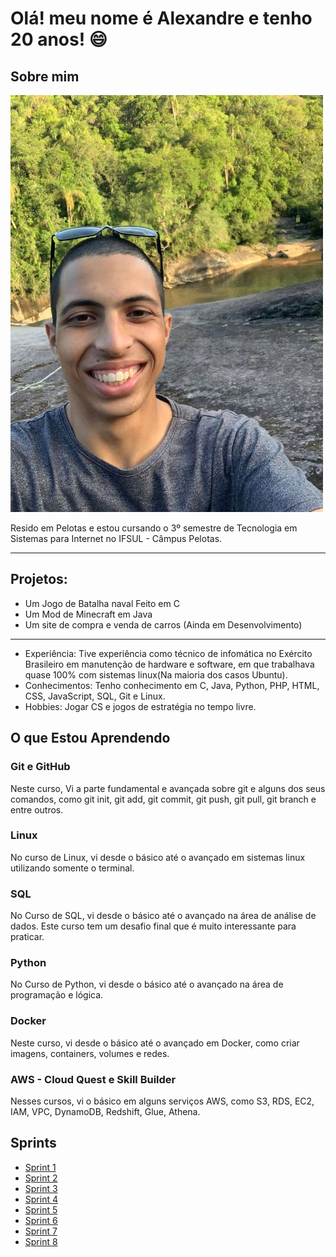 # Olá! meu nome é Alexandre e tenho 20 anos! :smile:

## Sobre mim

![alt text](./FotoPessoal.jpg)

Resido em Pelotas e estou cursando o 3º semestre de Tecnologia em Sistemas para Internet no IFSUL - Câmpus Pelotas.

---

## Projetos:

- Um Jogo de Batalha naval Feito em C
- Um Mod de Minecraft em Java
- Um site de compra e venda de carros (Ainda em Desenvolvimento)

---

- Experiência: Tive experiência como técnico de infomática no Exército Brasileiro em manutenção de hardware e software, em que trabalhava quase 100% com sistemas linux(Na maioria dos casos Ubuntu).
- Conhecimentos: Tenho conhecimento em C, Java, Python, PHP, HTML, CSS, JavaScript, SQL, Git e Linux.
- Hobbies: Jogar CS e jogos de estratégia no tempo livre.

## O que Estou Aprendendo

### Git e GitHub

Neste curso, Vi a parte fundamental e avançada sobre git e alguns dos seus comandos, como git init, git add, git commit, git push, git pull, git branch e entre outros.

### Linux

No curso de Linux, vi desde o básico até o avançado em sistemas linux utilizando somente o terminal.

### SQL

No Curso de SQL, vi desde o básico até o avançado na área de análise de dados. Este curso tem um desafio final que é muito interessante para praticar.

### Python

No Curso de Python, vi desde o básico até o avançado na área de programação e lógica.

### Docker

Neste curso, vi desde o básico até o avançado em Docker, como criar imagens, containers, volumes e redes.

### AWS - Cloud Quest e Skill Builder

Nesses cursos, vi o básico em alguns serviços AWS, como S3, RDS, EC2, IAM, VPC, DynamoDB, Redshift, Glue, Athena.

## Sprints

- [Sprint 1](Sprint%201/README.md)
- [Sprint 2](./Sprint%202/README.md)
- [Sprint 3](./Sprint%203/README.md)
- [Sprint 4](./Sprint%204/README.md)
- [Sprint 5](./Sprint%205/README.md)
- [Sprint 6](./Sprint%206/README.md)
- [Sprint 7](./Sprint%207/README.md)
- [Sprint 8](./Sprint%208/README.md)
